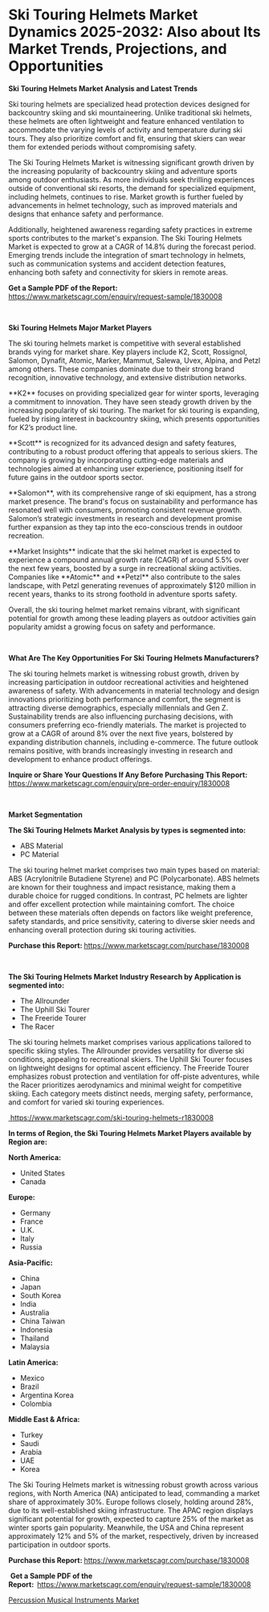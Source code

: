 <p><h1>Ski Touring Helmets Market Dynamics 2025-2032: Also about Its Market Trends, Projections, and Opportunities</h1></p><p><strong>Ski Touring Helmets Market Analysis and Latest Trends</strong></p>
<p><p>Ski touring helmets are specialized head protection devices designed for backcountry skiing and ski mountaineering. Unlike traditional ski helmets, these helmets are often lightweight and feature enhanced ventilation to accommodate the varying levels of activity and temperature during ski tours. They also prioritize comfort and fit, ensuring that skiers can wear them for extended periods without compromising safety.</p><p>The Ski Touring Helmets Market is witnessing significant growth driven by the increasing popularity of backcountry skiing and adventure sports among outdoor enthusiasts. As more individuals seek thrilling experiences outside of conventional ski resorts, the demand for specialized equipment, including helmets, continues to rise. Market growth is further fueled by advancements in helmet technology, such as improved materials and designs that enhance safety and performance.</p><p>Additionally, heightened awareness regarding safety practices in extreme sports contributes to the market's expansion. The Ski Touring Helmets Market is expected to grow at a CAGR of 14.8% during the forecast period. Emerging trends include the integration of smart technology in helmets, such as communication systems and accident detection features, enhancing both safety and connectivity for skiers in remote areas.</p></p>
<p><strong>Get a Sample PDF of the Report:&nbsp;</strong> <a href="https://www.marketscagr.com/enquiry/request-sample/1830008?utm_campaign=3189&utm_medium=2&utm_source=Github&utm_content=ia&utm_term=05042025&utm_id=ski-touring-helmets">https://www.marketscagr.com/enquiry/request-sample/1830008</a></p>
<p>&nbsp;</p>
<p><strong>Ski Touring Helmets Major Market Players</strong></p>
<p><p>The ski touring helmets market is competitive with several established brands vying for market share. Key players include K2, Scott, Rossignol, Salomon, Dynafit, Atomic, Marker, Mammut, Salewa, Uvex, Alpina, and Petzl among others. These companies dominate due to their strong brand recognition, innovative technology, and extensive distribution networks.</p><p>**K2** focuses on providing specialized gear for winter sports, leveraging a commitment to innovation. They have seen steady growth driven by the increasing popularity of ski touring. The market for ski touring is expanding, fueled by rising interest in backcountry skiing, which presents opportunities for K2’s product line.</p><p>**Scott** is recognized for its advanced design and safety features, contributing to a robust product offering that appeals to serious skiers. The company is growing by incorporating cutting-edge materials and technologies aimed at enhancing user experience, positioning itself for future gains in the outdoor sports sector.</p><p>**Salomon**, with its comprehensive range of ski equipment, has a strong market presence. The brand's focus on sustainability and performance has resonated well with consumers, promoting consistent revenue growth. Salomon’s strategic investments in research and development promise further expansion as they tap into the eco-conscious trends in outdoor recreation.</p><p>**Market Insights** indicate that the ski helmet market is expected to experience a compound annual growth rate (CAGR) of around 5.5% over the next few years, boosted by a surge in recreational skiing activities. Companies like **Atomic** and **Petzl** also contribute to the sales landscape, with Petzl generating revenues of approximately $120 million in recent years, thanks to its strong foothold in adventure sports safety.</p><p>Overall, the ski touring helmet market remains vibrant, with significant potential for growth among these leading players as outdoor activities gain popularity amidst a growing focus on safety and performance.</p></p>
<p>&nbsp;</p>
<p><strong>What Are The Key Opportunities For Ski Touring Helmets Manufacturers?</strong></p>
<p><p>The ski touring helmets market is witnessing robust growth, driven by increasing participation in outdoor recreational activities and heightened awareness of safety. With advancements in material technology and design innovations prioritizing both performance and comfort, the segment is attracting diverse demographics, especially millennials and Gen Z. Sustainability trends are also influencing purchasing decisions, with consumers preferring eco-friendly materials. The market is projected to grow at a CAGR of around 8% over the next five years, bolstered by expanding distribution channels, including e-commerce. The future outlook remains positive, with brands increasingly investing in research and development to enhance product offerings.</p></p>
<p><strong>Inquire or Share Your Questions If Any Before Purchasing This Report:</strong> <a href="https://www.marketscagr.com/enquiry/pre-order-enquiry/1830008?utm_campaign=3189&utm_medium=2&utm_source=Github&utm_content=ia&utm_term=05042025&utm_id=ski-touring-helmets">https://www.marketscagr.com/enquiry/pre-order-enquiry/1830008</a></p>
<p>&nbsp;</p>
<p><strong>Market Segmentation</strong></p>
<p><strong>The Ski Touring Helmets Market Analysis by types is segmented into:</strong></p>
<p><ul><li>ABS Material</li><li>PC Material</li></ul></p>
<p><p>The ski touring helmet market comprises two main types based on material: ABS (Acrylonitrile Butadiene Styrene) and PC (Polycarbonate). ABS helmets are known for their toughness and impact resistance, making them a durable choice for rugged conditions. In contrast, PC helmets are lighter and offer excellent protection while maintaining comfort. The choice between these materials often depends on factors like weight preference, safety standards, and price sensitivity, catering to diverse skier needs and enhancing overall protection during ski touring activities.</p></p>
<p><strong>Purchase this Report:&nbsp;</strong><a href="https://www.marketscagr.com/purchase/1830008?utm_campaign=3189&utm_medium=2&utm_source=Github&utm_content=ia&utm_term=05042025&utm_id=ski-touring-helmets">https://www.marketscagr.com/purchase/1830008</a></p>
<p>&nbsp;</p>
<p><strong>The Ski Touring Helmets Market Industry Research by Application is segmented into:</strong></p>
<p><ul><li>The Allrounder</li><li>The Uphill Ski Tourer</li><li>The Freeride Tourer</li><li>The Racer</li></ul></p>
<p><p>The ski touring helmets market comprises various applications tailored to specific skiing styles. The Allrounder provides versatility for diverse ski conditions, appealing to recreational skiers. The Uphill Ski Tourer focuses on lightweight designs for optimal ascent efficiency. The Freeride Tourer emphasizes robust protection and ventilation for off-piste adventures, while the Racer prioritizes aerodynamics and minimal weight for competitive skiing. Each category meets distinct needs, merging safety, performance, and comfort for varied ski touring experiences.</p></p>
<p><a href="https://www.marketscagr.com/ski-touring-helmets-r1830008?utm_campaign=3189&utm_medium=2&utm_source=Github&utm_content=ia&utm_term=05042025&utm_id=ski-touring-helmets">&nbsp;https://www.marketscagr.com/ski-touring-helmets-r1830008</a></p>
<p><strong>In terms of Region, the Ski Touring Helmets Market Players available by Region are:</strong></p>
<p>
    <p> <strong> North America: </strong>
        <ul>
            <li>United States</li>
            <li>Canada</li>
        </ul>
        </p> 
    <p> <strong> Europe: </strong>
        <ul>
            <li>Germany</li>
            <li>France</li>
            <li>U.K.</li>
            <li>Italy</li>
            <li>Russia</li>
        </ul>
        </p> 
    <p> <strong> Asia-Pacific: </strong>
        <ul>
            <li>China</li>
            <li>Japan</li>
            <li>South Korea</li>
            <li>India</li>
            <li>Australia</li>
            <li>China Taiwan</li>
            <li>Indonesia</li>
            <li>Thailand</li>
            <li>Malaysia</li>
        </ul>
        </p> 
    <p> <strong> Latin America: </strong>
        <ul>
            <li>Mexico</li>
            <li>Brazil</li>
            <li>Argentina Korea</li>
            <li>Colombia</li>
        </ul>
        </p> 
    <p> <strong> Middle East & Africa: </strong>
        <ul>
            <li>Turkey</li>
            <li>Saudi</li>
            <li>Arabia</li>
            <li>UAE</li>
            <li>Korea</li>
        </ul>
    </p>
    </p>
<p><p>The Ski Touring Helmets market is witnessing robust growth across various regions, with North America (NA) anticipated to lead, commanding a market share of approximately 30%. Europe follows closely, holding around 28%, due to its well-established skiing infrastructure. The APAC region displays significant potential for growth, expected to capture 25% of the market as winter sports gain popularity. Meanwhile, the USA and China represent approximately 12% and 5% of the market, respectively, driven by increased participation in outdoor sports.</p></p>
<p><strong>Purchase this Report: </strong><a href="https://www.marketscagr.com/purchase/1830008?utm_campaign=3189&utm_medium=2&utm_source=Github&utm_content=ia&utm_term=05042025&utm_id=ski-touring-helmets">https://www.marketscagr.com/purchase/1830008</a></p>
<p>&nbsp;<strong>Get a Sample PDF of the Report:&nbsp;&nbsp;</strong><a href="https://www.marketscagr.com/enquiry/request-sample/1830008?utm_campaign=3189&utm_medium=2&utm_source=Github&utm_content=ia&utm_term=05042025&utm_id=ski-touring-helmets">https://www.marketscagr.com/enquiry/request-sample/1830008</a></p>
<p><strong></strong></p>
<p><p><a href="https://github.com/anggigpps/Market-Research-Report-List-1/blob/main/percussion-musical-instruments-market.md?utm_campaign=3189&utm_medium=2&utm_source=Github&utm_content=ia&utm_term=05042025&utm_id=ski-touring-helmets">Percussion Musical Instruments Market</a></p></p>